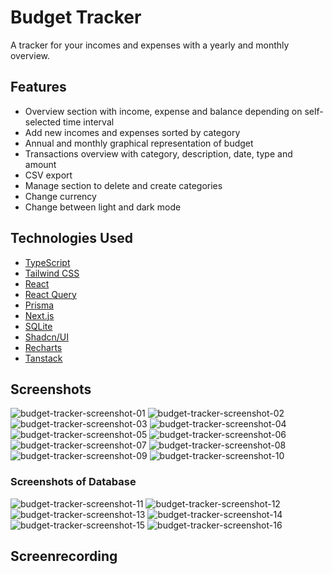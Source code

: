 # Budget Tracker

A tracker for your incomes and expenses with a yearly and monthly overview.

## Features

- Overview section with income, expense and balance depending on self-selected time interval
- Add new incomes and expenses sorted by category
- Annual and monthly graphical representation of budget
- Transactions overview with category, description, date, type and amount
- CSV export
- Manage section to delete and create categories
- Change currency
- Change between light and dark mode

## Technologies Used

- [TypeScript](https://www.typescriptlang.org/)
- [Tailwind CSS](https://tailwindcss.com/)
- [React](https://react.dev/)
- [React Query](https://www.npmjs.com/package/react-query)
- [Prisma](https://www.prisma.io/)
- [Next.js](https://nextjs.org/)
- [SQLite](https://www.sqlite.org/)
- [Shadcn/UI](https://ui.shadcn.com/)
- [Recharts](https://recharts.org/en-US/)
- [Tanstack](https://tanstack.com/)

## Screenshots

![budget-tracker-screenshot-01](https://github.com/user-attachments/assets/b8d7796b-028c-4629-83d5-17d6c4c717ca)
![budget-tracker-screenshot-02](https://github.com/user-attachments/assets/03bf74a0-281e-41f9-b2fa-33bf9f50027e)
![budget-tracker-screenshot-03](https://github.com/user-attachments/assets/7389177f-5240-4a60-8c64-8a9161cac91a)
![budget-tracker-screenshot-04](https://github.com/user-attachments/assets/0ea4fd95-2109-4b76-bd0e-21cec6bb13ae)
![budget-tracker-screenshot-05](https://github.com/user-attachments/assets/6ca26f6d-68ce-49df-923b-83b027305d07)
![budget-tracker-screenshot-06](https://github.com/user-attachments/assets/c67e06ed-49b7-4d74-9891-2be51d7c824c)
![budget-tracker-screenshot-07](https://github.com/user-attachments/assets/5c6ffeaa-5631-409b-b22e-4f51fcf6aae9)
![budget-tracker-screenshot-08](https://github.com/user-attachments/assets/c5739ff1-c7ed-47d2-9601-cc1dbb78e3cc)
![budget-tracker-screenshot-09](https://github.com/user-attachments/assets/0c9f9a96-d062-4d47-830f-23b31bf9007f)
![budget-tracker-screenshot-10](https://github.com/user-attachments/assets/a5184f2f-6f27-46f1-87a1-2503f9075327)

### Screenshots of Database

![budget-tracker-screenshot-11](https://github.com/user-attachments/assets/0ad6d807-85ab-4916-b1d0-161144b86f42)
![budget-tracker-screenshot-12](https://github.com/user-attachments/assets/1cfaecdc-0ff1-438e-aee8-4f7be8a281f7)
![budget-tracker-screenshot-13](https://github.com/user-attachments/assets/a97b2847-6b72-4d52-96a2-23b71e81b726)
![budget-tracker-screenshot-14](https://github.com/user-attachments/assets/cb72a825-c733-442e-818b-c35c10adb75f)
![budget-tracker-screenshot-15](https://github.com/user-attachments/assets/6345f16e-7ccf-49ae-9983-d19c3182b284)
![budget-tracker-screenshot-16](https://github.com/user-attachments/assets/1a084d2c-baa0-4613-bde4-d5aed254c200)

## Screenrecording
